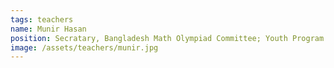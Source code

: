 ```yaml
---
tags: teachers
name: Munir Hasan
position: Secratary, Bangladesh Math Olympiad Committee; Youth Program Lead, Prothom Alo
image: /assets/teachers/munir.jpg
---
```

